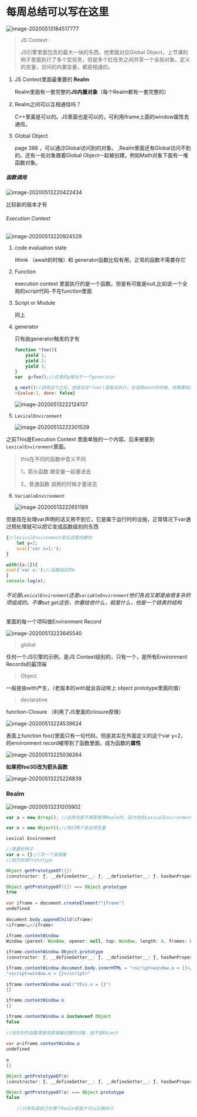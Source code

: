 # 每周总结可以写在这里


![image-20200513184517777](C:\Users\dell\AppData\Roaming\Typora\typora-user-images\image-20200513184517777.png)

> JS Context :
>
>    JS引擎里面包含的最大一块的东西，他里面对应Global Object，上节课的例子里面执行了多个宏任务，但是多个红任务之间共享一个全局对象。定义的变量，访问的内置变量，都是相通的。

1. JS Context里面最重要的 **Realm**

   ​    Realm里面有一套完整的**JS内置对象**（每个Realm都有一套完整的）

2. Realm之间可以互相通信吗？

    C++里面是可以的。JS里面也是可以的，可利用iframe上面的window属性去通信。

3. Global Object

   page 388 ，可以通过Global访问到的对象。 ,Realm里面还有Global访问不到的。还有一些对象跟着Global  Object一起被创建。例如Math对象下面有一堆函数对象。

##### 函数调用

![image-20200513220422434](C:\Users\dell\AppData\Roaming\Typora\typora-user-images\image-20200513220422434.png)

比较新的版本才有

###### Execution Context

![image-20200513220924529](C:\Users\dell\AppData\Roaming\Typora\typora-user-images\image-20200513220924529.png)



1. code evaluation state 

    Ithink （await的时候）和 generator函数比较有用，正常的函数不需要存它

2. Function

   execution context 里面执行的是一个函数。但是有可能是null,比如说一个全局的script代码-不在function里面

3. Script or  Module

   同上

4. generator

   只有由generator触发的才有

   ```js
   function *foo(){
       yield 1;
       yield 2;
       yield 3;
   }
   var  g=foo();//这里的g相当于一个generator
   
   g.next()//调用这个之后，他就会在*foo()里面去执行，在调用next的时候，他需要知道知己是在哪一个generator里面执行的，generator是为generator语句量身打造的，也是专门为yield语句打造的，在*foo()里面执行其他的语句都不需要知道（var g=foo(),g这个generator)
   <{value:1, done: false}
   
   
   ```

   ![image-20200513222124137](C:\Users\dell\AppData\Roaming\Typora\typora-user-images\image-20200513222124137.png)

5. `LexicalEnvironment`

   ![image-20200513222301539](C:\Users\dell\AppData\Roaming\Typora\typora-user-images\image-20200513222301539.png)

之前This是Execution Context 里面单独的一个内容。后来被塞到`LexicalEnvironment`里面。

> this在不同的函数中意义不同
>
> 1，箭头函数  跟变量一起塞进去
>
> 2，普通函数 调用的时候才塞进去

6. `VariableEnvironment`

   ![image-20200513222651189](C:\Users\dell\AppData\Roaming\Typora\typora-user-images\image-20200513222651189.png)

但是现在处理var声明的话又用不到它，它是属于运行时的设施，正常情况下var通过预处理就可以把它变成函数级别的东西

```javascript
{//lexicalEnvironment是在这里创建的
    let y=2;
    eval('var x=1;');
}

with({a:1}){
eval('var x:');//函数级别的x
}
console.log(x);
```



###### 不论是`LexicalEnvironment`还是`variableEnvironment`他们各自又都是由很复杂的项组成的。不像set get这些，你塞给他什么，就是什么，他是一个链表的结构

里面的每一个项叫做Environment Record

![image-20200513223645540](C:\Users\dell\AppData\Roaming\Typora\typora-user-images\image-20200513223645540.png)

> global 

任何一个JS引擎的示例，是JS Context级别的，只有一个，是所有Environment Records的最顶端

> Object

一般是由with产生，（老版本的with就会自动带上 object prototype里面的值）

> declarative

function-Closure （利用了JS里面的closure原理）

![image-20200513224539624](C:\Users\dell\AppData\Roaming\Typora\typora-user-images\image-20200513224539624.png)

表面上function foo()里面只有一句代码，但是其实在外面定义的这个var y=2，的environment record被带到了函数里面，成为函数的**属性**





![image-20200513225036264](C:\Users\dell\AppData\Roaming\Typora\typora-user-images\image-20200513225036264.png)

**如果把foo3()改为箭头函数**

![image-20200513225226839](C:\Users\dell\AppData\Roaming\Typora\typora-user-images\image-20200513225226839.png)



### Realm

![image-20200513231205902](C:\Users\dell\AppData\Roaming\Typora\typora-user-images\image-20200513231205902.png)

```javascript
var a = new Array(); //这两句是不需要使用Realm的，因为他在LexicalEnvironment里面就可以取到这个函数

var o = new Object();//他们两个是全局变量

Lexical Environment

//需要的例子
var a = {};//写一个直接量
//因为他有Prototype


```

```java
Object.getPrototypeOf({})
{constructor: ƒ, __defineGetter__: ƒ, __defineSetter__: ƒ, hasOwnProperty: ƒ, __lookupGetter__: ƒ, …}

Object.getPrototypeOf({}) === Object.prototype
true
    
var iframe = document.createElement("iframe")
undefined
    
document.body.appendChild(iframe)
<iframe>​…​</iframe>​
    
iframe.contentWindow
Window {parent: Window, opener: null, top: Window, length: 0, frames: Window, …}

iframe.contentWindow.Object.prototype
{constructor: ƒ, __defineGetter__: ƒ, __defineSetter__: ƒ, hasOwnProperty: ƒ, __lookupGetter__: ƒ, …}

iframe.contentWindow.document.body.innerHTML = "<script>window.o = {}</script>"
"<script>window.o = {}</script>"
    
iframe.contentWindow.eval("this.o = {}")
{}

iframe.contentWindow.o
{}

iframe.contentWindow.o instanceof Object
false
    
//他在别的函数里面用直接量创建的对象，就不是Object
    
var o=iframe.contentWindow.o
undefined
    
o
{}

Object.getPrototypeOf(o)
{constructor: ƒ, __defineGetter__: ƒ, __defineSetter__: ƒ, hasOwnProperty: ƒ, __lookupGetter__: ƒ, …}

Object.getPrototypeOf(o) === Object.prototype
false
    
    //只有知道自己在哪个Realm里面才可以正确执行
```




